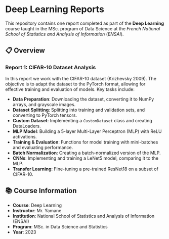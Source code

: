 # Deep Learning Reports

This repository contains one report completed as part of the **Deep Learning** course taught in the MSc. program of Data Science at the *French National School of Statistics and Analysis of Information* (*ENSAI*).

## 📋 Overview

### Report 1: CIFAR-10 Dataset Analysis
In this report we work with the CIFAR-10 dataset (Krizhevsky 2009). The objective is to adapt the dataset to the PyTorch format, allowing for effective training and evaluation of models. Key tasks include:
- **Data Preparation**: Downloading the dataset, converting it to NumPy arrays, and grayscale images.
- **Dataset Splitting**: Splitting into training and validation sets, and converting to PyTorch tensors.
- **Custom Dataset**: Implementing a `CustomDataset` class and creating DataLoaders.
- **MLP Model**: Building a 5-layer Multi-Layer Perceptron (MLP) with ReLU activations.
- **Training & Evaluation**: Functions for model training with mini-batches and evaluating performance.
- **Batch Normalization**: Creating a batch-normalized version of the MLP.
- **CNNs**: Implementing and training a LeNet5 model, comparing it to the MLP.
- **Transfer Learning**: Fine-tuning a pre-trained ResNet18 on a subset of CIFAR-10.


## 📚 Course Information
- **Course**: Deep Learning
- **Instructor**: Mr. Yamane
- **Institution**: National School of Statistics and Analysis of Information (ENSAI)
- **Program**: MSc. in Data Science and Statistics
- **Year**: 2023
